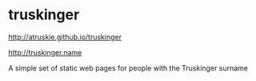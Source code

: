 # truskinger

http://atruskie.github.io/truskinger

http://truskinger.name

A simple set of static web pages for people with the Truskinger surname
